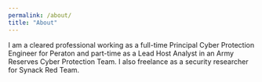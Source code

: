 ```yaml
---
permalink: /about/
title: "About"
---
```


I am a cleared professional working as a full-time Principal Cyber Protection Engineer for Peraton and part-time as a Lead Host Analyst in an Army Reserves Cyber Protection Team. I also freelance as a security researcher for Synack Red Team. 
